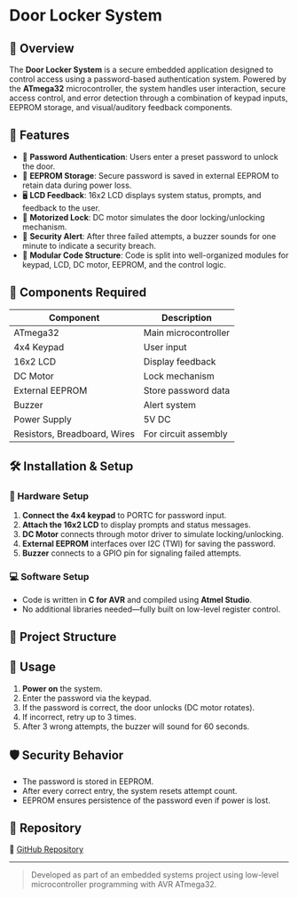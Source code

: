 # Door Locker System

## 📌 Overview

The **Door Locker System** is a secure embedded application designed to control access using a password-based authentication system. Powered by the **ATmega32** microcontroller, the system handles user interaction, secure access control, and error detection through a combination of keypad inputs, EEPROM storage, and visual/auditory feedback components.

## 🚀 Features

- 🔐 **Password Authentication**: Users enter a preset password to unlock the door.
- 🧠 **EEPROM Storage**: Secure password is saved in external EEPROM to retain data during power loss.
- 🖥️ **LCD Feedback**: 16x2 LCD displays system status, prompts, and feedback to the user.
- 🔄 **Motorized Lock**: DC motor simulates the door locking/unlocking mechanism.
- 🚨 **Security Alert**: After three failed attempts, a buzzer sounds for one minute to indicate a security breach.
- 🧰 **Modular Code Structure**: Code is split into well-organized modules for keypad, LCD, DC motor, EEPROM, and the control logic.

## 🔧 Components Required

| Component         | Description                       |
|------------------|-----------------------------------|
| ATmega32         | Main microcontroller              |
| 4x4 Keypad       | User input                        |
| 16x2 LCD         | Display feedback                  |
| DC Motor         | Lock mechanism                    |
| External EEPROM  | Store password data               |
| Buzzer           | Alert system                      |
| Power Supply     | 5V DC                             |
| Resistors, Breadboard, Wires | For circuit assembly |

## 🛠️ Installation & Setup

### 🔌 Hardware Setup

1. **Connect the 4x4 keypad** to PORTC for password input.
2. **Attach the 16x2 LCD** to display prompts and status messages.
3. **DC Motor** connects through motor driver to simulate locking/unlocking.
4. **External EEPROM** interfaces over I2C (TWI) for saving the password.
5. **Buzzer** connects to a GPIO pin for signaling failed attempts.

### 💻 Software Setup

- Code is written in **C for AVR** and compiled using **Atmel Studio**.
- No additional libraries needed—fully built on low-level register control.

## 📂 Project Structure


## 🧪 Usage

1. **Power on** the system.
2. Enter the password via the keypad.
3. If the password is correct, the door unlocks (DC motor rotates).
4. If incorrect, retry up to 3 times.
5. After 3 wrong attempts, the buzzer will sound for 60 seconds.

## 🛡️ Security Behavior

- The password is stored in EEPROM.
- After every correct entry, the system resets attempt count.
- EEPROM ensures persistence of the password even if power is lost.

## 📎 Repository

🔗 [GitHub Repository](https://github.com/Mohamed-Ashraf0/Door-Locker-System)

---

> Developed as part of an embedded systems project using low-level microcontroller programming with AVR ATmega32.

